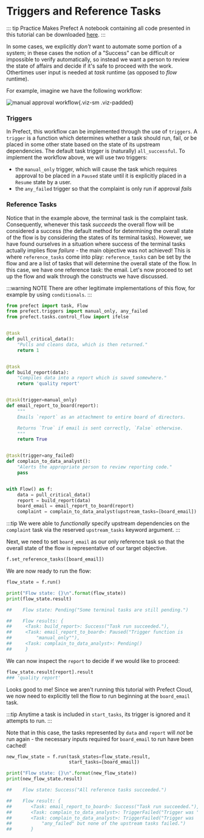 # Triggers and Reference Tasks

::: tip Practice Makes Prefect
A notebook containing all code presented in this tutorial can be downloaded [here](/notebooks/triggers-and-references.ipynb).
:::

In some cases, we explicitly _don't_ want to automate some portion of a system; in these cases the notion of a "Success" can be difficult or impossible to verify automatically, so instead we want a person to review the state of affairs and decide if it's safe to proceed with the work. Othertimes user input is needed at _task_ runtime (as opposed to _flow_ runtime).

For example, imagine we have the following workflow:

![manual approval workflow](/manual_approval.svg){.viz-sm .viz-padded}

### Triggers

In Prefect, this workflow can be implemented through the use of `triggers`. A `trigger` is a function which determines whether a task should run, fail, or be placed in some other state based on the state of its upstream dependencies. The default task trigger is (naturally) `all_successful`. To implement the workflow above, we will use two triggers:

- the `manual_only` trigger, which will cause the task which requires approval to be placed in a `Paused` state until it is explicitly placed in a `Resume` state by a user.
- the `any_failed` trigger so that the complaint is only run if approval _fails_

### Reference Tasks

Notice that in the example above, the terminal task is the complaint task. Consequently, whenever this task _succeeds_ the overall flow will be considered a success (the default method for determining the overall state of the flow is by considering the states of its terminal tasks). However, we have found ourselves in a situation where success of the terminal tasks actually implies flow _failure_ - the main objective was not achieved! This is where `reference_tasks` come into play: `reference_tasks` can be set by the flow and are a list of tasks that will determine the overall state of the flow. In this case, we have one reference task: the email. Let's now proceed to set up the flow and walk through the constructs we have discussed.

:::warning NOTE
There are other legitimate implementations of this flow, for example by using `conditionals`.
:::

```python
from prefect import task, Flow
from prefect.triggers import manual_only, any_failed
from prefect.tasks.control_flow import ifelse


@task
def pull_critical_data():
    "Pulls and cleans data, which is then returned."
    return 1


@task
def build_report(data):
    "Compiles data into a report which is saved somewhere."
    return 'quality report'


@task(trigger=manual_only)
def email_report_to_board(report):
    """
    Emails `report` as an attachment to entire board of directors.

    Returns `True` if email is sent correctly, `False` otherwise.
    """
    return True


@task(trigger=any_failed)
def complain_to_data_analyst():
    "Alerts the appropriate person to review reporting code."
    pass


with Flow() as f:
    data = pull_critical_data()
    report = build_report(data)
    board_email = email_report_to_board(report)
    complaint = complain_to_data_analyst(upstream_tasks=[board_email])
```

:::tip
We were able to _functionally_ specify upstream dependencies on the `complaint` task via the reserved `upstream_tasks` keyword argument.
:::

Next, we need to set `board_email` as our only reference task so that the overall state of the flow is representative of our target objective.

```python
f.set_reference_tasks([board_email])
```

We are now ready to run the flow:

```python
flow_state = f.run()

print("Flow state: {}\n".format(flow_state))
print(flow_state.result)

##    Flow state: Pending("Some terminal tasks are still pending.")

##    Flow results: {
##     <Task: build_report>: Success("Task run succeeded."),
##     <Task: email_report_to_board>: Paused("Trigger function is
##         "manual_only""),
##     <Task: complain_to_data_analyst>: Pending()
##     }
```

We can now inspect the `report` to decide if we would like to proceed:

```python
flow_state.result[report].result
### 'quality report'
```

Looks good to me! Since we aren't running this tutorial with Prefect Cloud, we now need to explicitly tell the flow to run beginning at the `board_email` task.

:::tip
Anytime a task is included in `start_tasks`, its trigger is ignored and it attempts to run.
:::

Note that in this case, the tasks represented by `data` and `report` will _not_ be run again - the necessary inputs required for `board_email` to run have been cached!

```python
new_flow_state = f.run(task_states=flow_state.result,
                       start_tasks=[board_email])

print("Flow state: {}\n".format(new_flow_state))
print(new_flow_state.result)

##    Flow state: Success("All reference tasks succeeded.")

##    Flow result: {
##       <Task: email_report_to_board>: Success("Task run succeeded."),
##       <Task: complain_to_data_analyst>: TriggerFailed("Trigger was "any_failed" but none of the upstream tasks failed.")
##       <Task: complain_to_data_analyst>: TriggerFailed("Trigger was
##           "any_failed" but none of the upstream tasks failed.")
##       }
```
